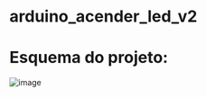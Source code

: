 # arduino_acender_led_v2
# Esquema do projeto:
![image](https://user-images.githubusercontent.com/126209536/236570720-b2d9a6b2-8e1b-4711-9062-824cd53deff5.png)
